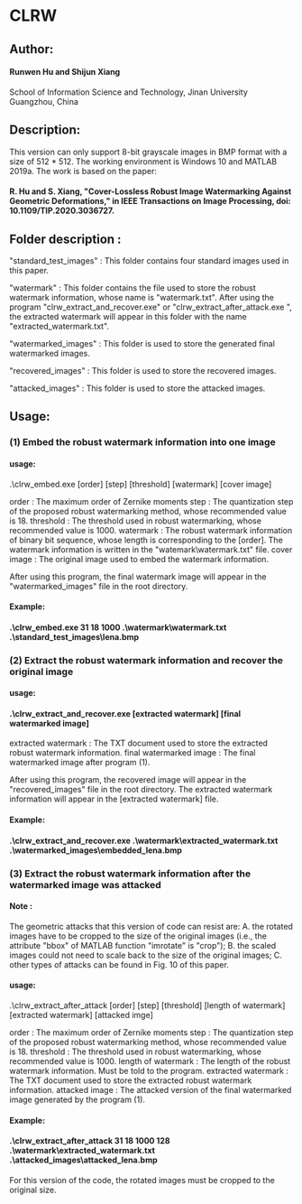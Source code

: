 # CLRW

## Author: 

#### Runwen Hu and Shijun Xiang

School of Information Science and Technology, Jinan University
Guangzhou, China




## Description:

This version can only support 8-bit grayscale images in BMP format with a size of 512 * 512. The working environment is Windows 10 and MATLAB 2019a. The work is based on the paper:

   #### R. Hu and S. Xiang, "Cover-Lossless Robust Image Watermarking Against Geometric Deformations," in IEEE Transactions on Image Processing, doi: 10.1109/TIP.2020.3036727.


## Folder description :

"standard_test_images" : This folder contains four standard images used in this paper.

"watermark" : 	         This folder contains the file used to store the robust watermark information, whose name is "watermark.txt". After using the program "clrw_extract_and_recover.exe" or "clrw_extract_after_attack.exe ", the extracted watermark will appear in this folder with the name "extracted_watermark.txt".

"watermarked_images" :  This folder is used to store the generated final watermarked images.

"recovered_images" :    This folder is used to store the recovered images.

"attacked_images" :     This folder is used to store the attacked images.



## Usage:

### (1) Embed the robust watermark information into one image

#### usage:
.\clrw_embed.exe [order] [step] [threshold] [watermark] [cover image]

order : 	     The maximum order of Zernike moments
step :	     The quantization step of the proposed robust watermarking method, whose recommended value is 18.
threshold :   The threshold used in robust watermarking, whose recommended value is 1000.
watermark :   The robust watermark information of binary bit sequence, whose length is corresponding to the [order]. The watermark information is written in the "watemark\watermark.txt" file.
cover image : The original image used to embed the watermark information.

After using this program, the final watermark image will appear in the "watermarked_images" file in the root directory.

#### Example:
#### .\clrw_embed.exe 31 18 1000 .\watermark\watermark.txt .\standard_test_images\lena.bmp




### (2) Extract the robust watermark information and recover the original image

#### usage:
#### .\clrw_extract_and_recover.exe [extracted watermark] [final watermarked image]

extracted watermark :         The  TXT document used to store the extracted robust watermark information.
final watermarked image :     The final watermarked image after program (1). 

After using this program, the recovered image will appear in the "recovered_images" file in the root directory. The extracted watermark information will appear in the [extracted watermark] file.

#### Example:
#### .\clrw_extract_and_recover.exe .\watermark\extracted_watermark.txt .\watermarked_images\embedded_lena.bmp





### (3) Extract the robust watermark information after the watermarked image was attacked

#### Note : 

The geometric attacks that this version of code can resist are: 
A.  the rotated images have to be cropped to the size of the original images (i.e., the attribute "bbox" of MATLAB function "imrotate" is "crop"); 
B.  the scaled images could not need to scale back to the size of the original images;
C.  other types of attacks can be found in Fig. 10 of this paper.


#### usage:
.\clrw_extract_after_attack [order] [step] [threshold] [length of watermark] [extracted watermark] [attacked imge]

order : 	    	        The maximum order of Zernike moments
step :	     	        The quantization step of the proposed robust watermarking method, whose recommended value is 18.
threshold :    	     The threshold used in robust watermarking, whose recommended value is 1000.
length of watermark :  The length of the robust watermark information. Must be told to the program.
extracted watermark :  The  TXT document used to store the extracted robust watermark information.
attacked image :  	  The attacked version of the final watermarked image generated by the program (1). 

#### Example:
#### .\clrw_extract_after_attack 31 18 1000 128 .\watermark\extracted_watermark.txt .\attacked_images\attacked_lena.bmp

For this version of the code, the rotated images must be cropped to the original size.









